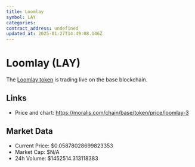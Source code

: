```yaml
---
title: Loomlay
symbol: LAY
categories: 
contract_address: undefined
updated_at: 2025-01-27T14:49:08.146Z
---
```


# Loomlay (LAY)
The [Loomlay token](https://moralis.com/chain/base/token/price/loomlay-3) is trading live on the base blockchain.

## Links
- Price and chart: https://moralis.com/chain/base/token/price/loomlay-3

## Market Data
- Current Price: $0.05878028699823353
- Market Cap: $N/A
- 24h Volume: $1452514.313118383
